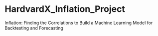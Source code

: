 # HardvardX_Inflation_Project
Inflation: Finding the Correlations to Build a Machine Learning Model for Backtesting and Forecasting
